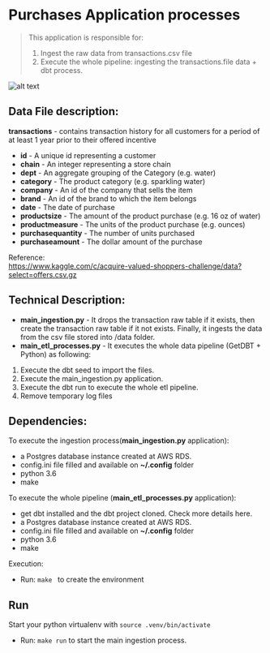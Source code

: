 
# Purchases Application processes
> This application is responsible for:
> 1. Ingest the raw data from transactions.csv file
> 2. Execute the whole pipeline: ingesting the transactions.file data + dbt process.

![alt text](https://blog.hotmart.com/blog/2019/07/BLOG_ciclo-de-compra-670x419.png)


## Data File description:

__transactions__ - contains transaction history for all customers for a period of at least 1 year prior to their offered incentive
- __id__ - A unique id representing a customer
- __chain__ - An integer representing a store chain
- __dept__ - An aggregate grouping of the Category (e.g. water)
- __category__ - The product category (e.g. sparkling water)
- __company__ - An id of the company that sells the item
- __brand__ - An id of the brand to which the item belongs
- __date__ - The date of purchase
- __productsize__ - The amount of the product purchase (e.g. 16 oz of water)
- __productmeasure__ - The units of the product purchase (e.g. ounces)
- __purchasequantity__ - The number of units purchased
- __purchaseamount__ - The dollar amount of the purchase


Reference:  
https://www.kaggle.com/c/acquire-valued-shoppers-challenge/data?select=offers.csv.gz  


## Technical Description:

- __main_ingestion.py__ - It drops the transaction raw table if it exists, then create the transaction raw table if it not exists. Finally, it ingests the data from the csv file stored into /data folder.
- __main_etl_processes.py__ - It executes the whole data pipeline (GetDBT + Python) as following:
1. Execute the dbt seed to import the files.
2. Execute the main_ingestion.py application.
3. Execute the dbt run to execute the whole etl pipeline.
4. Remove temporary log files

## Dependencies:
To execute the ingestion process(__main_ingestion.py__ application):
* a Postgres database instance created at AWS RDS.
* config.ini file filled and available on __~/.config__ folder
* python 3.6
* make

To execute the whole pipeline (__main_etl_processes.py__ application):
* get dbt installed and the dbt project cloned. Check more details here.
* a Postgres database instance created at AWS RDS.
* config.ini file filled and available on __~/.config__ folder
* python 3.6
* make  

Execution:
* Run: ```make ``` to create the environment

## Run
Start your python virtualenv with ```source .venv/bin/activate```

* Run: ```make run``` to start the main ingestion process.
